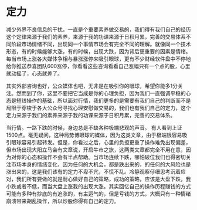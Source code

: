 # 定力

 减少外界不良信息的干扰，一直是个重要素养做交易的，我们得有我们自己的经历这个定律来源于我们的素养，来源于我的功课来源于日积月累，完善的交易体系不同阶段市场情绪不同，出现同一个事情市场会有完全不同的理解。就像同一个技术形态，有的时候能够大涨，有的时候，出现大跌，因为背后更重要的因素是情绪。每当市场上涨各大媒体争相与暴涨涨停来吸引眼球，更有不少财经软件盘中不停地给你推送恭喜团队600涨停，你看看这些咨询看看自己涨幅只有一个点的股，心里就动摇了，心态就差了。

 其实外部咨询也好，公众媒体也吧，无非是在吸引你的眼球，希望你能多1分关注。然而到了你，这里不要把它当成是你的心理负担，因为我们一直强调平稳的心态是短线操作的基础，所以面对行情，我们更多的是需要有我们自己的判断而不是局限于穿梭于各大公众号寻找心理安慰做交易的，我们也有我们自己的定力，这个定力来源于我们的素养来源于我的功课来源于日积月累，完善的交易体系。
 
当行情。一路下跌的时候，身边总是不缺各种极端悲观的声音。 有人看到上证1500点。毫无疑问，这种局势博眼球的媒体，因为这类文章，由于极端很容易吸引眼球容易引起转发。但是，你看过之后，心里的负担更重了操作难免出现偏差，但市场出现大阳立马会有文章说，开启牛市之旅，这两类文章都完全不用在意，因为对你的心态和操作不会有半点帮助。当市场连续下跌，哪怕破位我们也得密切关注市场本身的情绪变化，因为任何的大机会，都是跌出来的，的任何的大风险也是涨出来的，这是我们该有的定力不卑不亢，不慌不乱。冷静观察仔细思考沉着应对，我们所有要做的就是耐心做好自己的策略，成功的策略，应该是大盘下跌，我小跌或者不低，而当大盘上涨我的出现大涨。其实回忆自己的操作历程赚钱的方式可能有多种有抄底的有追涨的，有主运气的，但是亏钱的方式，大概只有一种情绪崩溃带来胡乱操作，所以炒股你得有自己的定力。
